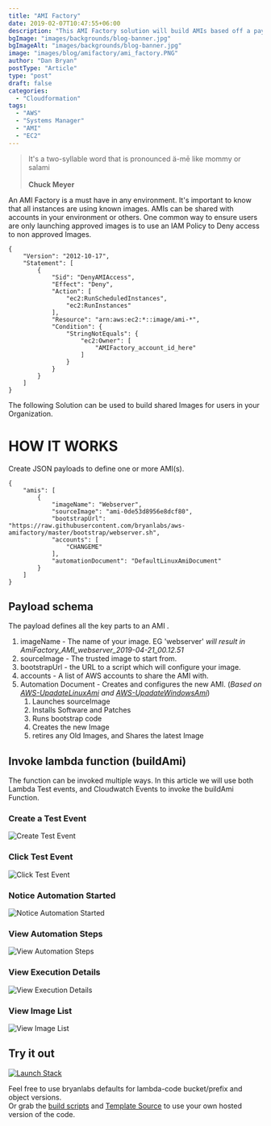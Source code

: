 ```yaml
---
title: "AMI Factory"
date: 2019-02-07T10:47:55+06:00
description: "This AMI Factory solution will build AMIs based off a payload."
bgImage: "images/backgrounds/blog-banner.jpg"
bgImageAlt: "images/backgrounds/blog-banner.jpg"
image: "images/blog/amifactory/ami_factory.PNG"
author: "Dan Bryan"
postType: "Article"
type: "post"
draft: false
categories: 
  - "Cloudformation"
tags:
  - "AWS"
  - "Systems Manager"
  - "AMI"
  - "EC2"
---
```


>It's a two-syllable word that is pronounced ä-mē like mommy or salami<br><br> **Chuck Meyer**

An AMI Factory is a must have in any environment. It's important to know that all instances are using known images. AMIs can be shared with accounts in your environment or others. One common way to ensure users are only launching approved images is to use an IAM Policy to Deny access to non approved Images. 


````
{
    "Version": "2012-10-17",
    "Statement": [
        {
            "Sid": "DenyAMIAccess",
            "Effect": "Deny",
            "Action": [
                "ec2:RunScheduledInstances",
                "ec2:RunInstances"
            ],
            "Resource": "arn:aws:ec2:*::image/ami-*",
            "Condition": {
                "StringNotEquals": {
                    "ec2:Owner": [
                        "AMIFactory_account_id_here"
                    ]
                }
            }
        }
    ]
}
````

The following Solution can be used to build shared Images for users in your Organization.


# HOW IT WORKS
Create JSON payloads to define one or more AMI(s). 


````
{
    "amis": [
        {
            "imageName": "Webserver",
            "sourceImage": "ami-0de53d8956e8dcf80",
            "bootstrapUrl": "https://raw.githubusercontent.com/bryanlabs/aws-amifactory/master/bootstrap/webserver.sh",
            "accounts": [
                "CHANGEME"
            ],
            "automationDocument": "DefaultLinuxAmiDocument"
        }
    ]
}
````

## Payload schema

The payload defines all the key parts to an AMI .


1. imageName - The name of your image. EG 'webserver' _will result in AmiFactory_AMI_webserver_2019-04-21_00.12.51_
2. sourceImage - The trusted image to start from.
3. bootstrapUrl - the URL to a script which will configure your image.
4. accounts - A list of AWS accounts to share the AMI with.
5. Automation Document - Creates and configures the new AMI.  (_Based on [AWS-UpadateLinuxAmi](https://docs.aws.amazon.com/systems-manager/latest/userguide/automation-aws-updatelinuxami.html) and [AWS-UpadateWindowsAmi](https://docs.aws.amazon.com/systems-manager/latest/userguide/automation-aws-updatewindowsami.html)_)
   1. Launches sourceImage
   2. Installs Software and Patches
   3. Runs bootstrap code
   4. Creates the new Image
   5. retires any Old Images, and Shares the latest Image

## Invoke lambda function (buildAmi)
The function can be invoked multiple ways. In this article we will use both Lambda Test events, and Cloudwatch Events to invoke the buildAmi Function.

### Create a Test Event  
![Create Test Event](images/blog/amifactory/configure_test_event.PNG)

### Click Test Event  
![Click Test Event](images/blog/amifactory/test_event.PNG)

### Notice Automation Started  
![Notice Automation Started](images/blog/amifactory/automation_started.PNG)

### View Automation Steps  
![View Automation Steps](images/blog/amifactory/automation_steps.PNG)

### View Execution Details  
![View Execution Details](images/blog/amifactory/execution_details.PNG)

### View Image List  
![View Image List](images/blog/amifactory/image_list.PNG)



## Try it out

[![Launch Stack](https://cdn.rawgit.com/buildkite/cloudformation-launch-stack-button-svg/master/launch-stack.svg)](https://console.aws.amazon.com/cloudformation/home#/stacks/new?stackName=AmiFactory&templateURL=https://s3.amazonaws.com/bryanlabs-public/bryanlabs.net_files/blog/amifactory/AmiFactory.yml)

Feel free to use bryanlabs defaults for lambda-code bucket/prefix and object versions.  
Or grab the [build scripts](https://github.com/bryanlabs/aws-amifactory) and [Template Source](https://s3.amazonaws.com/bryanlabs/blog/AmiFactory/AmiFactory.template) to use your own hosted version of the code.  

